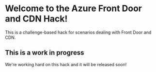 # Welcome to the Azure Front Door and CDN Hack!

This is a challenge-based hack for scenarios dealing with Front Door and CDN. 

## **This is a work in progress**

We're working hard on this hack and it will be released soon!


